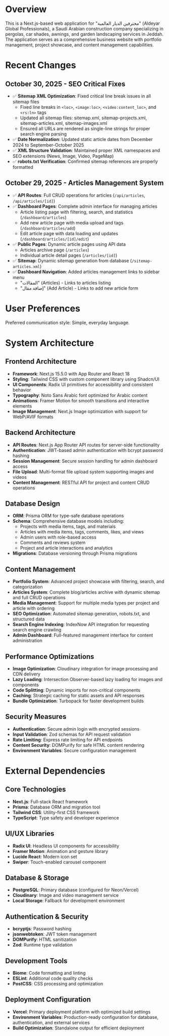 # Overview

This is a Next.js-based web application for "محترفين الديار العالمية" (Aldeyar Global Professionals), a Saudi Arabian construction company specializing in pergolas, car shades, awnings, and garden landscaping services in Jeddah. The application serves as a comprehensive business website with portfolio management, project showcase, and content management capabilities.

# Recent Changes

## October 30, 2025 - SEO Critical Fixes
- ✅ **Sitemap XML Optimization**: Fixed critical line break issues in all sitemap files
  - Fixed line breaks in `<loc>`, `<image:loc>`, `<video:content_loc>`, and `<rs:ln>` tags
  - Updated all sitemap files: sitemap.xml, sitemap-projects.xml, sitemap-articles.xml, sitemap-images.xml
  - Ensured all URLs are rendered as single-line strings for proper search engine parsing
- ✅ **Date Normalization**: Updated static article dates from December 2024 to September-October 2025
- ✅ **XML Structure Validation**: Maintained proper XML namespaces and SEO extensions (News, Image, Video, PageMap)
- ✅ **robots.txt Verification**: Confirmed sitemap references are properly formatted

## October 29, 2025 - Articles Management System
- ✅ **API Routes**: Full CRUD operations for articles (`/api/articles`, `/api/articles/[id]`)
- ✅ **Dashboard Pages**: Complete admin interface for managing articles
  - Article listing page with filtering, search, and statistics (`/dashboard/articles`)
  - Add new article page with media upload and tags (`/dashboard/articles/add`)
  - Edit article page with data loading and updates (`/dashboard/articles/[id]/edit`)
- ✅ **Public Pages**: Dynamic article pages using API data
  - Articles archive page (`/articles`)
  - Individual article detail pages (`/articles/[id]`)
- ✅ **Sitemap**: Dynamic sitemap generation from database (`/sitemap-articles.xml`)
- ✅ **Dashboard Navigation**: Added articles management links to sidebar menu
  - "المقالات" (Articles) - Links to articles listing
  - "إضافة مقال" (Add Article) - Links to add new article form

# User Preferences

Preferred communication style: Simple, everyday language.

# System Architecture

## Frontend Architecture
- **Framework**: Next.js 15.5.0 with App Router and React 18
- **Styling**: Tailwind CSS with custom component library using Shadcn/UI
- **UI Components**: Radix UI primitives for accessibility and consistent behavior
- **Typography**: Noto Sans Arabic font optimized for Arabic content
- **Animations**: Framer Motion for smooth transitions and interactive elements
- **Image Management**: Next.js Image optimization with support for WebP/AVIF formats

## Backend Architecture
- **API Routes**: Next.js App Router API routes for server-side functionality
- **Authentication**: JWT-based admin authentication with bcrypt password hashing
- **Session Management**: Secure session handling for admin dashboard access
- **File Upload**: Multi-format file upload system supporting images and videos
- **Content Management**: RESTful API for project and content CRUD operations

## Database Design
- **ORM**: Prisma ORM for type-safe database operations
- **Schema**: Comprehensive database models including:
  - Projects with media items, tags, and materials
  - Articles with media items, tags, comments, likes, and views
  - Admin users with role-based access
  - Comments and reviews system
  - Project and article interactions and analytics
- **Migrations**: Database versioning through Prisma migrations

## Content Management
- **Portfolio System**: Advanced project showcase with filtering, search, and categorization
- **Articles System**: Complete blog/articles archive with dynamic sitemap and full CRUD operations
- **Media Management**: Support for multiple media types per project and article with ordering
- **SEO Optimization**: Automated sitemap generation, robots.txt, and structured data
- **Search Engine Indexing**: IndexNow API integration for requesting search engine crawling
- **Admin Dashboard**: Full-featured management interface for content administration

## Performance Optimizations
- **Image Optimization**: Cloudinary integration for image processing and CDN delivery
- **Lazy Loading**: Intersection Observer-based lazy loading for images and components
- **Code Splitting**: Dynamic imports for non-critical components
- **Caching**: Strategic caching for static assets and API responses
- **Bundle Optimization**: Turbopack for faster development builds

## Security Measures
- **Authentication**: Secure admin login with encrypted sessions
- **Input Validation**: Zod schemas for API request validation
- **Rate Limiting**: Express rate limiting for API endpoints
- **Content Security**: DOMPurify for safe HTML content rendering
- **Environment Variables**: Secure configuration management

# External Dependencies

## Core Technologies
- **Next.js**: Full-stack React framework
- **Prisma**: Database ORM and migration tool
- **Tailwind CSS**: Utility-first CSS framework
- **TypeScript**: Type safety and developer experience

## UI/UX Libraries
- **Radix UI**: Headless UI components for accessibility
- **Framer Motion**: Animation and gesture library
- **Lucide React**: Modern icon set
- **Swiper**: Touch-enabled carousel component

## Database & Storage
- **PostgreSQL**: Primary database (configured for Neon/Vercel)
- **Cloudinary**: Image and video management service
- **Local Storage**: Fallback for development environment

## Authentication & Security
- **bcryptjs**: Password hashing
- **jsonwebtoken**: JWT token management
- **DOMPurify**: HTML sanitization
- **Zod**: Runtime type validation

## Development Tools
- **Biome**: Code formatting and linting
- **ESLint**: Additional code quality checks
- **PostCSS**: CSS processing and optimization

## Deployment Configuration
- **Vercel**: Primary deployment platform with optimized build settings
- **Environment Variables**: Production-ready configuration for database, authentication, and external services
- **Build Optimization**: Standalone output for efficient deployment